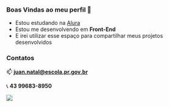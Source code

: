 ### Boas Vindas ao meu perfil 🍃

- Estou estudando na [Alura](https://www.alura.com.br)
- Estou me desenvolvendo em **Front-End**
- E irei utilizar esse espaço para compartilhar meus projetos desenvolvidos

 ### Contatos
📫 **juan.natal@escola.pr.gov.br**

📞 **43 99683-8950**

![](https://tenor.com/pt-BR/view/lucifer-hazbin-hotel-cartoony-vivziepop-gif-12230916925812963485)
